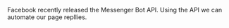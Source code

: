 Facebook recently released the Messenger Bot API. Using the API we can automate our page repllies.

